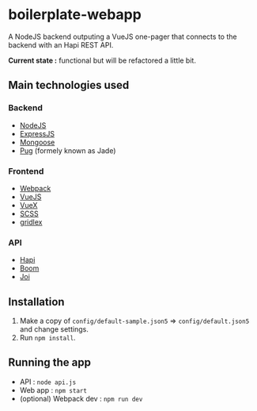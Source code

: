 # boilerplate-webapp

A NodeJS backend outputing a VueJS one-pager that connects to the backend with an Hapi REST API.

**Current state :** functional but will be refactored a little bit.

## Main technologies used

### Backend

- [NodeJS](https://nodejs.org)
- [ExpressJS](https://github.com/expressjs/express)
- [Mongoose](https://github.com/Automattic/mongoose)
- [Pug](https://github.com/pugjs/pug) (formely known as Jade)

### Frontend

- [Webpack](https://github.com/webpack/webpack)
- [VueJS](https://github.com/vuejs/vue)
- [VueX](https://github.com/vuejs/vuex)
- [SCSS](https://github.com/sass/sass)
- [gridlex](https://github.com/devlint/gridlex)

### API

- [Hapi](https://github.com/hapijs/hapi)
- [Boom](https://github.com/hapijs/boom)
- [Joi](https://github.com/hapijs/joi)

## Installation

1. Make a copy of `config/default-sample.json5` => `config/default.json5` and change settings.
2. Run `npm install`.

## Running the app

- API : `node api.js`
- Web app : `npm start`
- (optional) Webpack dev : `npm run dev`
